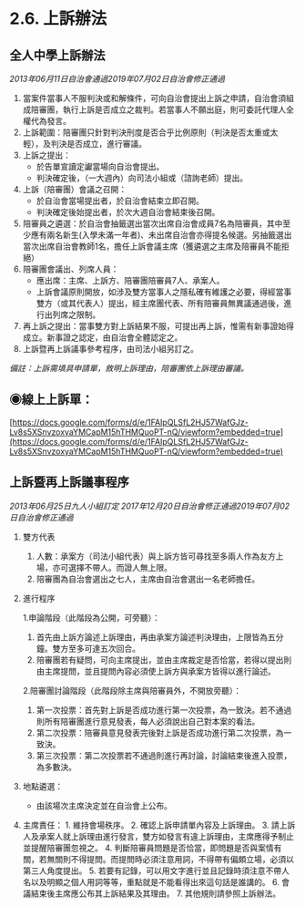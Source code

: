 # 2.6. 上訴辦法

## 全人中學上訴辦法

_2013年06月11日自治會通過2019年07月02日自治會修正通過_

1. 當案件當事人不服判決或和解條件，可向自治會提出上訴之申請，自治會須組成陪審團，執行上訴是否成立之裁判。若當事人不願出庭，則可委託代理人全權代為發言。
2. 上訴範圍：陪審團只針對判決刑度是否合乎比例原則（判決是否太重或太輕），及判決是否成立，進行審議。
3. 上訴之提出：
   * 於告單宣讀定讞當場向自治會提出。
   * 判決確定後，（一大週內）向司法小組或（諮詢老師）提出。
4. 上訴（陪審團）會議之召開：
   * 於自治會當場提出者，於自治會結束立即召開。
   * 判決確定後始提出者，於次大週自治會結束後召開。
5. 陪審員之遴選：於自治會抽籤選出當次出席自治會成員7名為陪審員，其中至少應有兩名新生\(入學未滿一年者\)、未出席自治會亦得提名候選。另抽籤選出當次出席自治會教師1名，擔任上訴會議主席（獲遴選之主席及陪審員不能拒絕）
6. 陪審團會議出、列席人員：
   * 應出席：主席、上訴方、陪審團陪審員7人、承案人。
   * 上訴會議原則開放，如涉及雙方當事人之隱私確有維護之必要，得經當事雙方（或其代表人）提出，經主席團代表、所有陪審員無異議通過後，進行出列席之限制。
7. 再上訴之提出：當事雙方對上訴結果不服，可提出再上訴，惟需有新事證始得成立。新事證之認定，由自治會全體認定之。
8. 上訴暨再上訴議事參考程序，由司法小組另訂之。

_備註：上訴需填具申請單，敘明上訴理由，陪審團依上訴理由審議。_

## ◉線上上訴單：

[https://docs.google.com/forms/d/e/1FAIpQLSfL2HJ57WafGJz-Lv8s5XSnvzoxyaYMCapM15hTHMQuoPT-nQ/viewform?embedded=true](https://docs.google.com/forms/d/e/1FAIpQLSfL2HJ57WafGJz-Lv8s5XSnvzoxyaYMCapM15hTHMQuoPT-nQ/viewform?embedded=true)

## 上訴暨再上訴議事程序

_2013年06月25日九人小組訂定 2017年12月20日自治會修正通過2019年07月02日自治會修正通過_

1. 雙方代表
   1. 人數：承案方（司法小組代表）與上訴方皆可尋找至多兩人作為友方上場，亦可選擇不帶人。而證人無上限。
   2. 陪審團為自治會選出之七人，主席由自治會選出一名老師擔任。
2. 進行程序

   1.申論階段（此階段為公開，可旁聽）：

   1. 首先由上訴方論述上訴理由，再由承案方論述判決理由，上限皆為五分鐘。雙方至多可達五次回合。
   2. 陪審團若有疑問，可向主席提出，並由主席裁定是否恰當，若得以提出則由主席提問，並且提問內容必須使上訴方與承案方皆得以進行論述。

   2.陪審團討論階段（此階段除主席與陪審員外，不開放旁聽）：

   1. 第一次投票：首先對上訴是否成功進行第一次投票，為一致決。若不通過則所有陪審團進行意見發表，每人必須說出自己對本案的看法。
   2. 第二次投票：陪審員意見發表完後對上訴是否成功進行第二次投票，為一致決。
   3. 第三次投票：第二次投票若不通過則進行再討論，討論結束後進入投票，為多數決。

3. 地點遴選：
   * 由該場次主席決定並在自治會上公布。
4. 主席責任： 1. 維持會場秩序。 2. 確認上訴申請單內容及上訴理由。 3. 請上訴人及承案人就上訴理由進行發言，雙方如發言有違上訴理由，主席應得予制止並提醒陪審團忽視之。 4. 判斷陪審員問題是否恰當，即問題是否與案情有關，若無關則不得提問。而提問時必須注意用詞，不得帶有偏頗立場，必須以第三人角度提出。 5. 若要有記錄，可以用文字進行並且記錄時須注意不帶人名以及明顯之個人用詞等等，重點就是不能看得出來這句話是誰講的。 6. 會議結束後主席應公布其上訴結果及其理由。 7. 其他規則請參照上訴辦法。

